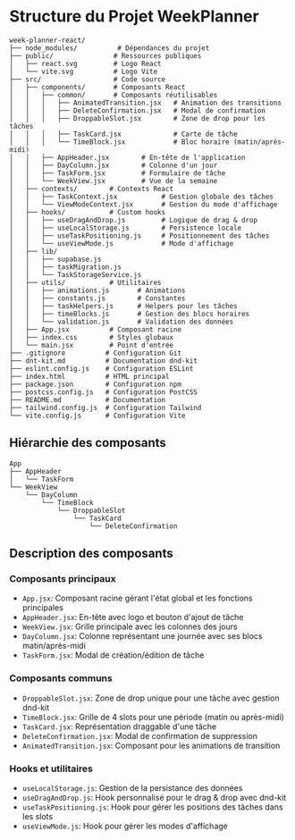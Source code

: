 # Structure du Projet WeekPlanner

```
week-planner-react/
├── node_modules/          # Dépendances du projet
├── public/               # Ressources publiques
│   ├── react.svg         # Logo React
│   └── vite.svg          # Logo Vite
├── src/                  # Code source
│   ├── components/       # Composants React
│   │   ├── common/       # Composants réutilisables
│   │   │   ├── AnimatedTransition.jsx   # Animation des transitions
│   │   │   ├── DeleteConfirmation.jsx   # Modal de confirmation
│   │   │   ├── DroppableSlot.jsx        # Zone de drop pour les tâches
│   │   │   ├── TaskCard.jsx             # Carte de tâche
│   │   │   └── TimeBlock.jsx            # Bloc horaire (matin/après-midi)
│   │   ├── AppHeader.jsx        # En-tête de l'application
│   │   ├── DayColumn.jsx        # Colonne d'un jour
│   │   ├── TaskForm.jsx         # Formulaire de tâche
│   │   └── WeekView.jsx         # Vue de la semaine
│   ├── contexts/        # Contexts React
│   │   ├── TaskContext.jsx           # Gestion globale des tâches
│   │   └── ViewModeContext.jsx       # Gestion du mode d'affichage
│   ├── hooks/           # Custom hooks
│   │   ├── useDragAndDrop.js         # Logique de drag & drop
│   │   ├── useLocalStorage.js        # Persistence locale
│   │   ├── useTaskPositioning.js     # Positionnement des tâches
│   │   └── useViewMode.js            # Mode d'affichage
│   ├── lib/
│   │   ├── supabase.js
│   │   ├── taskMigration.js
│   │   └── TaskStorageService.js
│   ├── utils/           # Utilitaires
│   │   ├── animations.js       # Animations
│   │   ├── constants.js        # Constantes
│   │   ├── taskHelpers.js      # Helpers pour les tâches
│   │   ├── timeBlocks.js       # Gestion des blocs horaires
│   │   └── validation.js       # Validation des données
│   ├── App.jsx          # Composant racine
│   ├── index.css        # Styles globaux
│   └── main.jsx         # Point d'entrée
├── .gitignore          # Configuration Git
├── dnt-kit.md          # Documentation dnd-kit
├── eslint.config.js    # Configuration ESLint
├── index.html          # HTML principal
├── package.json        # Configuration npm
├── postcss.config.js   # Configuration PostCSS
├── README.md           # Documentation
├── tailwind.config.js  # Configuration Tailwind
└── vite.config.js      # Configuration Vite
```

## Hiérarchie des composants

```
App
├── AppHeader
│   └── TaskForm
└── WeekView
    └── DayColumn
        └── TimeBlock
            └── DroppableSlot
                └── TaskCard
                    └── DeleteConfirmation
```

## Description des composants

### Composants principaux

- `App.jsx`: Composant racine gérant l'état global et les fonctions principales
- `AppHeader.jsx`: En-tête avec logo et bouton d'ajout de tâche
- `WeekView.jsx`: Grille principale avec les colonnes des jours
- `DayColumn.jsx`: Colonne représentant une journée avec ses blocs matin/après-midi
- `TaskForm.jsx`: Modal de création/édition de tâche

### Composants communs

- `DroppableSlot.jsx`: Zone de drop unique pour une tâche avec gestion dnd-kit
- `TimeBlock.jsx`: Grille de 4 slots pour une période (matin ou après-midi)
- `TaskCard.jsx`: Représentation draggable d'une tâche
- `DeleteConfirmation.jsx`: Modal de confirmation de suppression
- `AnimatedTransition.jsx`: Composant pour les animations de transition

### Hooks et utilitaires

- `useLocalStorage.js`: Gestion de la persistance des données
- `useDragAndDrop.js`: Hook personnalisé pour le drag & drop avec dnd-kit
- `useTaskPositioning.js`: Hook pour gérer les positions des tâches dans les slots
- `useViewMode.js`: Hook pour gérer les modes d'affichage
